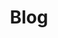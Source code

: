 ---
title: Blog
linkTitle: Blog
# aliases: "/blogs"
weight: 90000
menu:
  main:
    weight: 2
description: About bRPC blogs.
---
